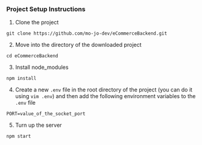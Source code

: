 ### Project Setup Instructions


1. Clone the project

```
git clone https://github.com/mo-jo-dev/eCommerceBackend.git
```

2. Move into the directory of the downloaded project

```
cd eCommerceBackend
```

3. Install node_modules
```
npm install
```

4. Create a new `.env` file in the root directory of the project (you can do it using `vim .env`) and then add the following environment variables to the `.env` file

```
PORT=value_of_the_socket_port
```


5. Turn up the server

```
npm start
```